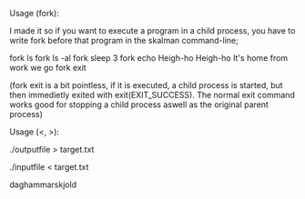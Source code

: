 Usage (fork):

I made it so if you want to execute a program in a child process, you have to write fork before that program in the skalman command-line;

fork ls
fork ls -al
fork sleep 3
fork echo Heigh-ho Heigh-ho It's home from work we go
fork exit

(fork exit is a bit pointless, if it is executed, a child process is started, but then immedietly exited with exit(EXIT_SUCCESS). The normal exit command works good for stopping a child process aswell as the original parent process)


Usage (<, >):

./outputfile > target.txt

./inputfile < target.txt

daghammarskjold
